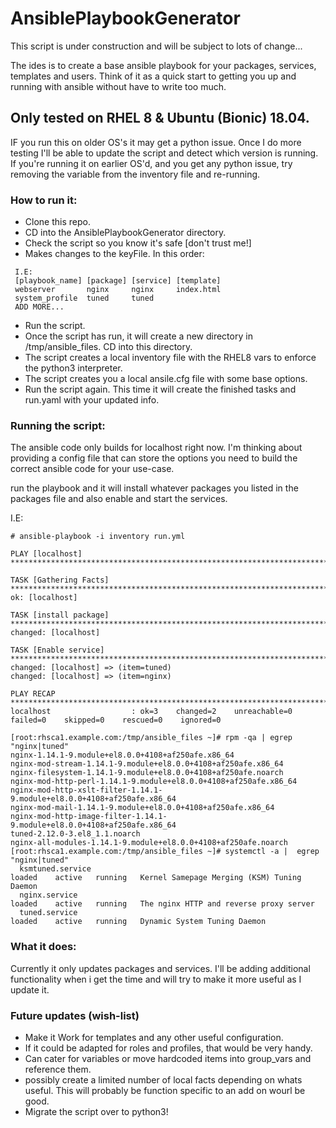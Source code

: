 # AnsiblePlaybookGenerator
This script is under construction and will be subject to lots of change...

The ides is to create a base ansible playbook for your packages, services, templates and users. Think of it as a quick start to getting you up and running with ansible without have to write too much.

## Only tested on RHEL 8 & Ubuntu (Bionic) 18.04.
IF you run this on older OS's it may get a python issue. Once I do more testing I'll be able to update the script and detect which version is running. If you're running it on earlier OS'd, and you get any python issue, try removing the variable from the inventory file and re-running.

### How to run it:
 * Clone this repo.
 * CD into the AnsiblePlaybookGenerator directory.
 * Check the script so you know it's safe [don't trust me!]
 * Makes changes to the keyFile. In this order:
````
 I.E:
 [playbook_name] [package] [service] [template]
 webserver       nginx     nginx     index.html
 system_profile  tuned     tuned
 ADD MORE...
````
 * Run the script.
 * Once the script has run, it will create a new directory in /tmp/ansible_files. CD into this directory.
 * The script creates a local inventory file with the RHEL8 vars to enforce the python3 interpreter.
 * The script creates you a local ansile.cfg file with some base options.
 * Run the script again. This time it will create the finished tasks and run.yaml with your updated info.
 
### Running the script:
The ansible code only builds for localhost right now. I'm thinking about providing a config file that can store the options you need to build the correct ansible code for your use-case.

run the playbook and it will install whatever packages you listed in the packages file and also enable and start the services.

I.E:
````
# ansible-playbook -i inventory run.yml

PLAY [localhost] *********************************************************************************************

TASK [Gathering Facts] ***************************************************************************************
ok: [localhost]

TASK [install package] ***************************************************************************************
changed: [localhost]

TASK [Enable service] ****************************************************************************************
changed: [localhost] => (item=tuned)
changed: [localhost] => (item=nginx)

PLAY RECAP ***************************************************************************************************
localhost                  : ok=3    changed=2    unreachable=0    failed=0    skipped=0    rescued=0    ignored=0

[root:rhsca1.example.com:/tmp/ansible_files ~]# rpm -qa | egrep "nginx|tuned"
nginx-1.14.1-9.module+el8.0.0+4108+af250afe.x86_64
nginx-mod-stream-1.14.1-9.module+el8.0.0+4108+af250afe.x86_64
nginx-filesystem-1.14.1-9.module+el8.0.0+4108+af250afe.noarch
nginx-mod-http-perl-1.14.1-9.module+el8.0.0+4108+af250afe.x86_64
nginx-mod-http-xslt-filter-1.14.1-9.module+el8.0.0+4108+af250afe.x86_64
nginx-mod-mail-1.14.1-9.module+el8.0.0+4108+af250afe.x86_64
nginx-mod-http-image-filter-1.14.1-9.module+el8.0.0+4108+af250afe.x86_64
tuned-2.12.0-3.el8_1.1.noarch
nginx-all-modules-1.14.1-9.module+el8.0.0+4108+af250afe.noarch
[root:rhsca1.example.com:/tmp/ansible_files ~]# systemctl -a |  egrep "nginx|tuned"
  ksmtuned.service                                                                                               loaded    active   running   Kernel Samepage Merging (KSM) Tuning Daemon                                   
  nginx.service                                                                                                  loaded    active   running   The nginx HTTP and reverse proxy server                                       
  tuned.service                                                                                                  loaded    active   running   Dynamic System Tuning Daemon                                                  
````

### What it does:
Currently it only updates packages and services. I'll be adding additional functionality when i get the time and will try to make it more useful as I update it.

### Future updates (wish-list)

 * Make it Work for templates and any other useful configuration.
 * If it could be adapted for roles and profiles, that would be very handy.
 * Can cater for variables or move hardcoded items into group_vars and reference them.
 * possibly create a limited number of local facts depending on whats useful. This will probably be function specific to an add on wourl be good.
 * Migrate the script over to python3!
